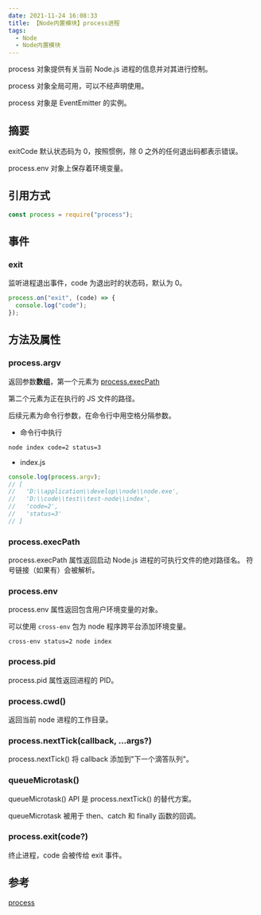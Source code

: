 ```yaml
---
date: 2021-11-24 16:08:33
title: 【Node内置模块】process进程
tags:
  - Node
  - Node内置模块
---
```


process 对象提供有关当前 Node.js 进程的信息并对其进行控制。

process 对象全局可用，可以不经声明使用。

process 对象是 EventEmitter 的实例。

## 摘要

exitCode 默认状态码为 0，按照惯例，除 0 之外的任何退出码都表示错误。

process.env 对象上保存着环境变量。

## 引用方式

```js
const process = require("process");
```

## 事件

### exit

监听进程退出事件，code 为退出时的状态码，默认为 0。

```js
process.on("exit", (code) => {
  console.log("code");
});
```

## 方法及属性

### process.argv

返回参数**数组**，第一个元素为 [process.execPath](#processexecpath)

第二个元素为正在执行的 JS 文件的路径。

后续元素为命令行参数，在命令行中用空格分隔参数。

- 命令行中执行

```shell
node index code=2 status=3
```

- index.js

```js
console.log(process.argv);
// [
//   'D:\\application\\develop\\node\\node.exe',
//   'D:\\code\\test\\test-node\\index',
//   'code=2',
//   'status=3'
// ]
```

### process.execPath

process.execPath 属性返回启动 Node.js 进程的可执行文件的绝对路径名。 符号链接（如果有）会被解析。

### process.env

process.env 属性返回包含用户环境变量的对象。

可以使用 `cross-env` 包为 node 程序跨平台添加环境变量。

`cross-env status=2 node index`

### process.pid

process.pid 属性返回进程的 PID。

### process.cwd()

返回当前 node 进程的工作目录。

### process.nextTick(callback, ...args?)

process.nextTick() 将 callback 添加到"下一个滴答队列"。

### queueMicrotask()

queueMicrotask() API 是 process.nextTick() 的替代方案。

queueMicrotask 被用于 then、catch 和 finally 函数的回调。

### process.exit(code?)

终止进程，code 会被传给 exit 事件。

## 参考

[process](http://nodejs.cn/api/process.html)
